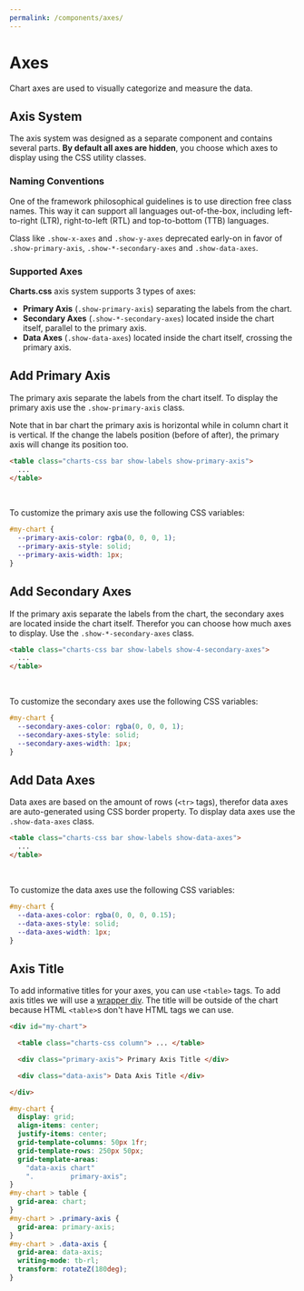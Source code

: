 ```yaml
---
permalink: /components/axes/
---
```


# Axes

Chart axes are used to visually categorize and measure the data.

## Axis System

<!--
### General Definitions

There are 3 types of axes:
* **Vertical axis**, also known as Y axis.
* **Horizontal axis**, known as X axis.
* **Depth axis**, which is known as Z axis.

Different chart types use different axes systems. Here are some examples:
* **Single axis charts** are used by Polar chart. 
* **Dual axes charts** used by Column chart, Bar chart and Line chart. 
* **Triple axes charts** are used by 3D column chart, 3D pyramid chart and 3D cone chart.
-->

The axis system was designed as a separate component and contains several parts. **By default all axes are hidden**, you choose which axes to display using the CSS utility classes.

### Naming Conventions

One of the framework philosophical guidelines is to use direction free class names. This way it can support all languages out-of-the-box, including left-to-right (LTR), right-to-left (RTL) and top-to-bottom (TTB) languages.

Class like `.show-x-axes` and `.show-y-axes` deprecated early-on in favor of `.show-primary-axis`, `.show-*-secondary-axes` and `.show-data-axes`. 

### Supported Axes

**Charts.css** axis system supports 3 types of axes:

* **Primary Axis** (`.show-primary-axis`) separating the labels from the chart.
* **Secondary Axes** (`.show-*-secondary-axes`) located inside the chart itself, parallel to the primary axis.
* **Data Axes** (`.show-data-axes`) located inside the chart itself, crossing the primary axis.

## Add Primary Axis

The primary axis separate the labels from the chart itself. To display the primary axis use the `.show-primary-axis` class.

Note that in bar chart the primary axis is horizontal while in column chart it is vertical. If the change the labels position (before of after), the primary axis will change its position too.

```html
<table class="charts-css bar show-labels show-primary-axis">
  ...
</table>
```

<v-row>

<code-example code-example-id="axes-example-1">
<template v-slot:css-code>
#axes-example-1 {
  height: 200px;
  max-width: 300px;
  margin: 0 auto;
}
</template>
<template v-slot:html-code>
<table class="charts-css column show-labels show-primary-axis" id="axes-example-1">

  <caption> Axes Example #1 </caption>

  <thead>
    <tr>
      <th scope="col"> Year </th>
      <th scope="col"> Progress </th>
    </tr>
  </thead>

  <tbody>
    <tr>
      <th scope="row"> 2016 </th>
      <td style="--size: 0.2"> </td>
    </tr>
    <tr>
      <th scope="row"> 2017 </th>
      <td style="--size: 0.4"> </td>
    </tr>
    <tr>
      <th scope="row"> 2018 </th>
      <td style="--size: 0.6"> </td>
    </tr>
    <tr>
      <th scope="row"> 2019 </th>
      <td style="--size: 0.8"> </td>
    </tr>
    <tr>
      <th scope="row"> 2020 </th>
      <td style="--size: 1"> </td>
    </tr>
  </tbody>

</table>
</template>
</code-example>

<code-example code-example-id="axes-example-2">
<template v-slot:css-code>
#axes-example-2 {
  height: 200px;
  max-width: 300px;
  margin: 0 auto;
}
</template>
<template v-slot:html-code>
<table class="charts-css column show-labels show-primary-axis reverse" id="axes-example-2">

  <caption> Axes Example #2 </caption>

  <thead>
    <tr>
      <th scope="col"> Year </th>
      <th scope="col"> Progress </th>
    </tr>
  </thead>

  <tbody>
    <tr>
      <th scope="row"> 2016 </th>
      <td style="--size: 0.2"> </td>
    </tr>
    <tr>
      <th scope="row"> 2017 </th>
      <td style="--size: 0.4"> </td>
    </tr>
    <tr>
      <th scope="row"> 2018 </th>
      <td style="--size: 0.6"> </td>
    </tr>
    <tr>
      <th scope="row"> 2019 </th>
      <td style="--size: 0.8"> </td>
    </tr>
    <tr>
      <th scope="row"> 2020 </th>
      <td style="--size: 1"> </td>
    </tr>
  </tbody>

</table>
</template>
</code-example>

</v-row>

<br>

<v-row>

<code-example code-example-id="axes-example-3">
<template v-slot:css-code>
#axes-example-3 {
  height: 200px;
  max-width: 300px;
  margin: 0 auto;
}
</template>
<template v-slot:html-code>
<table class="charts-css bar show-labels show-primary-axis" id="axes-example-3">

  <caption> Axes Example #3 </caption>

  <thead>
    <tr>
      <th scope="col"> Year </th>
      <th scope="col"> Progress </th>
    </tr>
  </thead>

  <tbody>
    <tr>
      <th scope="row"> 2016 </th>
      <td style="--size: 0.2"> </td>
    </tr>
    <tr>
      <th scope="row"> 2017 </th>
      <td style="--size: 0.4"> </td>
    </tr>
    <tr>
      <th scope="row"> 2018 </th>
      <td style="--size: 0.6"> </td>
    </tr>
    <tr>
      <th scope="row"> 2019 </th>
      <td style="--size: 0.8"> </td>
    </tr>
    <tr>
      <th scope="row"> 2020 </th>
      <td style="--size: 1"> </td>
    </tr>
  </tbody>

</table>
</template>
</code-example>

<code-example code-example-id="axes-example-4">
<template v-slot:css-code>
#axes-example-4 {
  height: 200px;
  max-width: 300px;
  margin: 0 auto;
}
</template>
<template v-slot:html-code>
<table class="charts-css bar show-labels show-primary-axis reverse" id="axes-example-4">

  <caption> Axes Example #4 </caption>

  <thead>
    <tr>
      <th scope="col"> Year </th>
      <th scope="col"> Progress </th>
    </tr>
  </thead>

  <tbody>
    <tr>
      <th scope="row"> 2016 </th>
      <td style="--size: 0.2"> </td>
    </tr>
    <tr>
      <th scope="row"> 2017 </th>
      <td style="--size: 0.4"> </td>
    </tr>
    <tr>
      <th scope="row"> 2018 </th>
      <td style="--size: 0.6"> </td>
    </tr>
    <tr>
      <th scope="row"> 2019 </th>
      <td style="--size: 0.8"> </td>
    </tr>
    <tr>
      <th scope="row"> 2020 </th>
      <td style="--size: 1"> </td>
    </tr>
  </tbody>

</table>
</template>
</code-example>

</v-row>

To customize the primary axis use the following CSS variables:

```css
#my-chart {
  --primary-axis-color: rgba(0, 0, 0, 1);
  --primary-axis-style: solid;
  --primary-axis-width: 1px;
}
```

## Add Secondary Axes

If the primary axis separate the labels from the chart, the secondary axes are located inside the chart itself. Therefor you can choose how much axes to display. Use the `.show-*-secondary-axes` class.

```html
<table class="charts-css bar show-labels show-4-secondary-axes">
  ...
</table>
```

<v-row>

<code-example code-example-id="axes-example-5">
<template v-slot:css-code>
#axes-example-5 {
  height: 200px;
  max-width: 300px;
  margin: 0 auto;
}
</template>
<template v-slot:html-code>
<table class="charts-css column show-labels show-primary-axis show-2-secondary-axes" id="axes-example-5">

  <caption> Axes Example #5 </caption>

  <thead>
    <tr>
      <th scope="col"> Year </th>
      <th scope="col"> Progress </th>
    </tr>
  </thead>

  <tbody>
    <tr>
      <th scope="row"> 2016 </th>
      <td style="--size: 0.2"> </td>
    </tr>
    <tr>
      <th scope="row"> 2017 </th>
      <td style="--size: 0.4"> </td>
    </tr>
    <tr>
      <th scope="row"> 2018 </th>
      <td style="--size: 0.2"> </td>
    </tr>
    <tr>
      <th scope="row"> 2019 </th>
      <td style="--size: 0.6"> </td>
    </tr>
    <tr>
      <th scope="row"> 2020 </th>
      <td style="--size: 0.4"> </td>
    </tr>
  </tbody>

</table>
</template>
</code-example>

<code-example code-example-id="axes-example-6">
<template v-slot:css-code>
#axes-example-6 {
  height: 200px;
  max-width: 300px;
  margin: 0 auto;
}
</template>
<template v-slot:html-code>
<table class="charts-css column show-labels show-primary-axis show-6-secondary-axes reverse" id="axes-example-6">

  <caption> Axes Example #6 </caption>

  <thead>
    <tr>
      <th scope="col"> Year </th>
      <th scope="col"> Progress </th>
    </tr>
  </thead>

  <tbody>
    <tr>
      <th scope="row"> 2016 </th>
      <td style="--size: 0.5"> </td>
    </tr>
    <tr>
      <th scope="row"> 2017 </th>
      <td style="--size: 0.16"> </td>
    </tr>
    <tr>
      <th scope="row"> 2018 </th>
      <td style="--size: 0.33"> </td>
    </tr>
    <tr>
      <th scope="row"> 2019 </th>
      <td style="--size: 0.07"> </td>
    </tr>
    <tr>
      <th scope="row"> 2020 </th>
      <td style="--size: 0.67"> </td>
    </tr>
  </tbody>

</table>
</template>
</code-example>

</v-row>

<br>

<v-row>

<code-example code-example-id="axes-example-7">
<template v-slot:css-code>
#axes-example-7 {
  height: 200px;
  max-width: 300px;
  margin: 0 auto;
}
</template>
<template v-slot:html-code>
<table class="charts-css bar show-labels show-primary-axis show-4-secondary-axes" id="axes-example-7">

  <caption> Axes Example #7 </caption>

  <thead>
    <tr>
      <th scope="col"> Year </th>
      <th scope="col"> Progress </th>
    </tr>
  </thead>

  <tbody>
    <tr>
      <th scope="row"> 2016 </th>
      <td style="--size: 0.25"> </td>
    </tr>
    <tr>
      <th scope="row"> 2017 </th>
      <td style="--size: 0.5"> </td>
    </tr>
    <tr>
      <th scope="row"> 2018 </th>
      <td style="--size: 0.125"> </td>
    </tr>
    <tr>
      <th scope="row"> 2019 </th>
      <td style="--size: 0.75"> </td>
    </tr>
    <tr>
      <th scope="row"> 2020 </th>
      <td style="--size: 0.25"> </td>
    </tr>
  </tbody>

</table>
</template>
</code-example>

<code-example code-example-id="axes-example-8">
<template v-slot:css-code>
#axes-example-8 {
  height: 200px;
  max-width: 300px;
  margin: 0 auto;
}
</template>
<template v-slot:html-code>
<table class="charts-css bar show-labels show-primary-axis show-10-secondary-axes reverse" id="axes-example-8">

  <caption> Axes Example #8 </caption>

  <thead>
    <tr>
      <th scope="col"> Year </th>
      <th scope="col"> Progress </th>
    </tr>
  </thead>

  <tbody>
    <tr>
      <th scope="row"> 2016 </th>
      <td style="--size: 0.2"> </td>
    </tr>
    <tr>
      <th scope="row"> 2017 </th>
      <td style="--size: 0.8"> </td>
    </tr>
    <tr>
      <th scope="row"> 2018 </th>
      <td style="--size: 0.4"> </td>
    </tr>
    <tr>
      <th scope="row"> 2019 </th>
      <td style="--size: 0.6"> </td>
    </tr>
    <tr>
      <th scope="row"> 2020 </th>
      <td style="--size: 0.2"> </td>
    </tr>
  </tbody>

</table>
</template>
</code-example>

</v-row>

To customize the secondary axes use the following CSS variables:

```css
#my-chart {
  --secondary-axes-color: rgba(0, 0, 0, 1);
  --secondary-axes-style: solid;
  --secondary-axes-width: 1px;
}
```

## Add Data Axes

Data axes are based on the amount of rows (`<tr>` tags), therefor data axes are auto-generated using CSS border property. To display data axes use the `.show-data-axes` class.

```html
<table class="charts-css bar show-labels show-data-axes">
  ...
</table>
```

<v-row>

<code-example code-example-id="axes-example-9">
<template v-slot:css-code>
#axes-example-9 {
  height: 200px;
  max-width: 300px;
  margin: 0 auto;
}
</template>
<template v-slot:html-code>
<table class="charts-css column show-labels show-primary-axis show-4-secondary-axes show-data-axes" id="axes-example-9">

  <caption> Axes Example #9 </caption>

  <thead>
    <tr>
      <th scope="col"> Year </th>
      <th scope="col"> Progress </th>
    </tr>
  </thead>

  <tbody>
    <tr>
      <th scope="row"> 2016 </th>
      <td style="--size: 0.2"> </td>
    </tr>
    <tr>
      <th scope="row"> 2017 </th>
      <td style="--size: 0.4"> </td>
    </tr>
    <tr>
      <th scope="row"> 2018 </th>
      <td style="--size: 0.2"> </td>
    </tr>
    <tr>
      <th scope="row"> 2019 </th>
      <td style="--size: 0.6"> </td>
    </tr>
    <tr>
      <th scope="row"> 2020 </th>
      <td style="--size: 0.4"> </td>
    </tr>
  </tbody>

</table>
</template>
</code-example>

<code-example code-example-id="axes-example-10">
<template v-slot:css-code>
#axes-example-10 {
  height: 200px;
  max-width: 300px;
  margin: 0 auto;
}
</template>
<template v-slot:html-code>
<table class="charts-css column show-labels show-primary-axis show-4-secondary-axes show-data-axes reverse" id="axes-example-10">

  <caption> Axes Example #10 </caption>

  <thead>
    <tr>
      <th scope="col"> Year </th>
      <th scope="col"> Progress </th>
    </tr>
  </thead>

  <tbody>
    <tr>
      <th scope="row"> 2016 </th>
      <td style="--size: 0.5"> </td>
    </tr>
    <tr>
      <th scope="row"> 2017 </th>
      <td style="--size: 0.16"> </td>
    </tr>
    <tr>
      <th scope="row"> 2018 </th>
      <td style="--size: 0.33"> </td>
    </tr>
    <tr>
      <th scope="row"> 2019 </th>
      <td style="--size: 0.07"> </td>
    </tr>
    <tr>
      <th scope="row"> 2020 </th>
      <td style="--size: 0.67"> </td>
    </tr>
  </tbody>

</table>
</template>
</code-example>

</v-row>

<br>

<v-row>

<code-example code-example-id="axes-example-11">
<template v-slot:css-code>
#axes-example-11 {
  height: 200px;
  max-width: 300px;
  margin: 0 auto;
}
</template>
<template v-slot:html-code>
<table class="charts-css bar show-labels show-primary-axis show-4-secondary-axes show-data-axes" id="axes-example-11">

  <caption> Axes Example #11 </caption>

  <thead>
    <tr>
      <th scope="col"> Year </th>
      <th scope="col"> Progress </th>
    </tr>
  </thead>

  <tbody>
    <tr>
      <th scope="row"> 2016 </th>
      <td style="--size: 0.25"> </td>
    </tr>
    <tr>
      <th scope="row"> 2017 </th>
      <td style="--size: 0.5"> </td>
    </tr>
    <tr>
      <th scope="row"> 2018 </th>
      <td style="--size: 0.125"> </td>
    </tr>
    <tr>
      <th scope="row"> 2019 </th>
      <td style="--size: 0.75"> </td>
    </tr>
    <tr>
      <th scope="row"> 2020 </th>
      <td style="--size: 0.25"> </td>
    </tr>
  </tbody>

</table>
</template>
</code-example>

<code-example code-example-id="axes-example-12">
<template v-slot:css-code>
#axes-example-12 {
  height: 200px;
  max-width: 300px;
  margin: 0 auto;
}
</template>
<template v-slot:html-code>
<table class="charts-css bar show-labels show-primary-axis show-4-secondary-axes show-data-axes reverse" id="axes-example-12">

  <caption> Axes Example #12 </caption>

  <thead>
    <tr>
      <th scope="col"> Year </th>
      <th scope="col"> Progress </th>
    </tr>
  </thead>

  <tbody>
    <tr>
      <th scope="row"> 2016 </th>
      <td style="--size: 0.2"> </td>
    </tr>
    <tr>
      <th scope="row"> 2017 </th>
      <td style="--size: 0.8"> </td>
    </tr>
    <tr>
      <th scope="row"> 2018 </th>
      <td style="--size: 0.4"> </td>
    </tr>
    <tr>
      <th scope="row"> 2019 </th>
      <td style="--size: 0.6"> </td>
    </tr>
    <tr>
      <th scope="row"> 2020 </th>
      <td style="--size: 0.2"> </td>
    </tr>
  </tbody>

</table>
</template>
</code-example>

</v-row>

To customize the data axes use the following CSS variables:

```css
#my-chart {
  --data-axes-color: rgba(0, 0, 0, 0.15);
  --data-axes-style: solid;
  --data-axes-width: 1px;
}
```

## Axis Title

To add informative titles for your axes, you can use `<table>` tags. To add axis titles we will use a [wrapper div](wrapper/#general-anatomy). The title will be outside of the chart because HTML `<table>`s don't have HTML tags we can use.

```html
<div id="my-chart">

  <table class="charts-css column"> ... </table>

  <div class="primary-axis"> Primary Axis Title </div>

  <div class="data-axis"> Data Axis Title </div>

</div>
```

```css
#my-chart {
  display: grid;
  align-items: center;
  justify-items: center;
  grid-template-columns: 50px 1fr;
  grid-template-rows: 250px 50px;
  grid-template-areas:
    "data-axis chart"
    ".         primary-axis";
}
#my-chart > table {
  grid-area: chart;
}
#my-chart > .primary-axis {
  grid-area: primary-axis;
}
#my-chart > .data-axis {
  grid-area: data-axis;
  writing-mode: tb-rl;
  transform: rotateZ(180deg);
}
```

<code-example code-example-id="axes-example-13">
<template v-slot:css-code>
#axes-example-13 {
  display: grid;
  align-items: center;
  justify-items: center;
  grid-template-columns: 50px 1fr;
  grid-template-rows: 250px 50px;
  grid-template-areas:
    "data-axis chart"
    ".         primary-axis";
  background-color: #eee;
  width: 650px;
}
#axes-example-13 > table {
  grid-area: chart;
}
#axes-example-13 > .primary-axis {
  grid-area: primary-axis;
}
#axes-example-13 > .data-axis {
  grid-area: data-axis;
  writing-mode: tb-rl;
  transform: rotateZ(180deg);
}
</template>
<template v-slot:html-code>
<div id="axes-example-13">
  <table class="charts-css column show-labels show-primary-axis">
  <caption> Axes Example #13 </caption>
  <thead>
    <tr>
      <th scope="col"> Month </th>
      <th scope="col"> Progress </th>
    </tr>
  </thead>
  <tbody>
    <tr>
      <th scope="row"> Jan </th>
      <td style="--size: 0.3;"> <span class="data"> 30 </span> </td>
    </tr>
    <tr>
      <th scope="row"> Feb </th>
      <td style="--size: 0.5;"> <span class="data"> 50 </span> </td>
    </tr>
    <tr>
      <th scope="row"> Mar </th>
      <td style="--size: 0.8;"> <span class="data"> 80 </span> </td>
    </tr>
    <tr>
      <th scope="row"> Apr </th>
      <td style="--size: 1;"> <span class="data"> 100 </span> </td>
    </tr>
    <tr>
      <th scope="row"> May </th>
      <td style="--size: 0.65;"> <span class="data"> 65 </span> </td>
    </tr>
    <tr>
      <th scope="row"> Jun </th>
      <td style="--size: 0.45;"> <span class="data"> 45 </span> </td>
    </tr>
    <tr>
      <th scope="row"> Jul </th>
      <td style="--size: 0.15;"> <span class="data"> 15 </span> </td>
    </tr>
    <tr>
      <th scope="row"> Aug </th>
      <td style="--size: 0.32;"> <span class="data"> 32 </span> </td>
    </tr>
    <tr>
      <th scope="row"> Sep </th>
      <td style="--size: 0.6;"> <span class="data"> 60 </span> </td>
    </tr>
    <tr>
      <th scope="row"> Oct </th>
      <td style="--size: 0.9;"> <span class="data"> 90 </span> </td>
    </tr>
    <tr>
      <th scope="row"> Nov </th>
      <td style="--size: 0.55;"> <span class="data"> 55 </span> </td>
    </tr>
    <tr>
      <th scope="row"> Dec </th>
      <td style="--size: 0.4;"> <span class="data"> 40 </span> </td>
    </tr>
  </tbody>
  </table>
  <div class="primary-axis"> Month </div>
  <div class="data-axis"> Progress </div>
</div>
</template>
</code-example>
